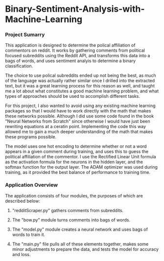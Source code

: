 # Binary-Sentiment-Analysis-with-Machine-Learning
### Project Sumarry
This application is designed to determine the polical affiliation of commentors on reddit. It works by gathering comments from political focused subreddits using the Reddit API, and transforms this data into a bags of words, and uses sentiment analyis to determine a binary classification. 

The choice to use polical subreddits ended up not being the best, as much of the language was actually rather similar once I drilled into the extracted text, but it was a great learning process for this reason as well, and taught me a lot about what constitutes a good machine learning problem, and what types of approaches should be used to accomplish different tasks.

For this project, I also wanted to avoid using any existing machine learning packages so that I would have to work directly with the math that makes these networks possible. Although I did use some code found in the book "Neural Networks from Scratch" since otherwise I would have just been rewriting equations at a ceratin point. Implementing the code this way allowed me to gain a much deeper understanding of the math that makes these programs possible.

The model uses one hot encoding to determine whether or not a word appears in a given comment during training, and uses this to guess the political affiliation of the commentor. I use the Rectified Linear Unit formula as the activation formula for the neurons in the hidden layer, and the softmax function for the output layer. The ADAM optimizer was used during training, as it provided the best balance of performance to training time.

### Application Overview
The application consists of four modules, the purposes of which are described below:

1. "redditScraper.py" gathers comments from subreddits.

2. The "bow.py" module turns comments into bags of words.

3. The "model.py" module creates a neural network and uses bags of words to train it.

4. The "main.py" file pulls all of these elements together, makes some minor adjustments to prepare the data, and tests the model for accuracy and loss.
